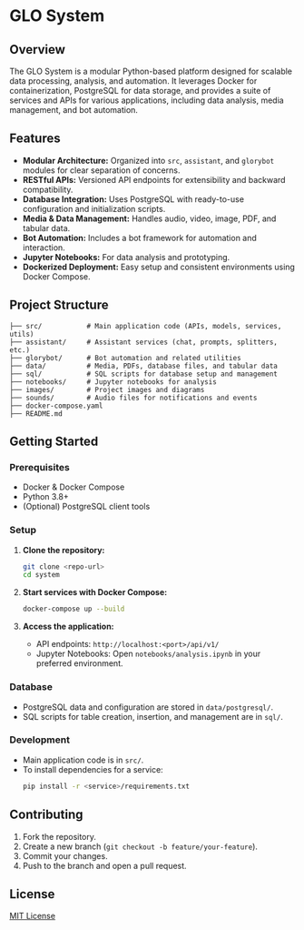 # GLO System

## Overview

The GLO System is a modular Python-based platform designed for scalable data processing, analysis, and automation. It leverages Docker for containerization, PostgreSQL for data storage, and provides a suite of services and APIs for various applications, including data analysis, media management, and bot automation.

## Features

- **Modular Architecture:** Organized into `src`, `assistant`, and `glorybot` modules for clear separation of concerns.
- **RESTful APIs:** Versioned API endpoints for extensibility and backward compatibility.
- **Database Integration:** Uses PostgreSQL with ready-to-use configuration and initialization scripts.
- **Media & Data Management:** Handles audio, video, image, PDF, and tabular data.
- **Bot Automation:** Includes a bot framework for automation and interaction.
- **Jupyter Notebooks:** For data analysis and prototyping.
- **Dockerized Deployment:** Easy setup and consistent environments using Docker Compose.

## Project Structure

```
├── src/           # Main application code (APIs, models, services, utils)
├── assistant/     # Assistant services (chat, prompts, splitters, etc.)
├── glorybot/      # Bot automation and related utilities
├── data/          # Media, PDFs, database files, and tabular data
├── sql/           # SQL scripts for database setup and management
├── notebooks/     # Jupyter notebooks for analysis
├── images/        # Project images and diagrams
├── sounds/        # Audio files for notifications and events
├── docker-compose.yaml
├── README.md
```

## Getting Started

### Prerequisites

- Docker & Docker Compose
- Python 3.8+
- (Optional) PostgreSQL client tools

### Setup

1. **Clone the repository:**
   ```sh
   git clone <repo-url>
   cd system
   ```

2. **Start services with Docker Compose:**
   ```sh
   docker-compose up --build
   ```

3. **Access the application:**
   - API endpoints: `http://localhost:<port>/api/v1/`
   - Jupyter Notebooks: Open `notebooks/analysis.ipynb` in your preferred environment.

### Database

- PostgreSQL data and configuration are stored in `data/postgresql/`.
- SQL scripts for table creation, insertion, and management are in `sql/`.

### Development

- Main application code is in `src/`.
- To install dependencies for a service:
  ```sh
  pip install -r <service>/requirements.txt
  ```

## Contributing

1. Fork the repository.
2. Create a new branch (`git checkout -b feature/your-feature`).
3. Commit your changes.
4. Push to the branch and open a pull request.

## License

[MIT License](LICENSE)

